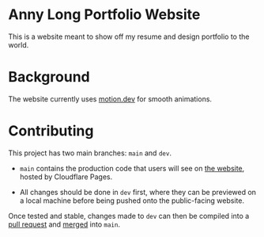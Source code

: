 # Anny Long Portfolio Website

This is a website meant to show off my resume and design portfolio to the world.

# Background

The website currently uses [motion.dev](https://motion.dev/) for smooth animations.

# Contributing

This project has two main branches: `main` and `dev`.

- `main` contains the production code that users will see on [the website](https://annylongdesign.com/), hosted by Cloudflare Pages.

- All changes should be done in `dev` first, where they can be previewed on a local machine before being pushed onto the public-facing website.

Once tested and stable, changes made to `dev` can then be compiled into a [pull request](https://docs.github.com/en/pull-requests/collaborating-with-pull-requests/proposing-changes-to-your-work-with-pull-requests/creating-a-pull-request) and [merged](https://docs.github.com/en/pull-requests/collaborating-with-pull-requests/incorporating-changes-from-a-pull-request/merging-a-pull-request) into `main`.